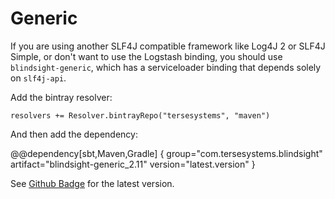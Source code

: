 # Generic

If you are using another SLF4J compatible framework like Log4J 2 or SLF4J Simple, or don't want to use the Logstash binding, you should use `blindsight-generic`, which has a serviceloader binding that depends solely on `slf4j-api`.

Add the bintray resolver:

```
resolvers += Resolver.bintrayRepo("tersesystems", "maven")
```

And then add the dependency:

@@dependency[sbt,Maven,Gradle] {
  group="com.tersesystems.blindsight"
  artifact="blindsight-generic_2.11"
  version="latest.version"
}

See [Github Badge](https://github.com/tersesystems/blindsight#blindsight) for the latest version.
